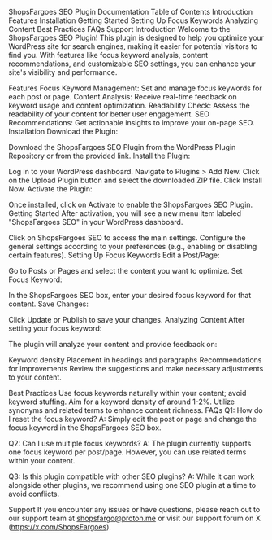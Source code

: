 ShopsFargoes SEO Plugin Documentation
Table of Contents
Introduction
Features
Installation
Getting Started
Setting Up Focus Keywords
Analyzing Content
Best Practices
FAQs
Support
Introduction
Welcome to the ShopsFargoes SEO Plugin! This plugin is designed to help you optimize your WordPress site for search engines, making it easier for potential visitors to find you. With features like focus keyword analysis, content recommendations, and customizable SEO settings, you can enhance your site's visibility and performance.

Features
Focus Keyword Management: Set and manage focus keywords for each post or page.
Content Analysis: Receive real-time feedback on keyword usage and content optimization.
Readability Check: Assess the readability of your content for better user engagement.
SEO Recommendations: Get actionable insights to improve your on-page SEO.
Installation
Download the Plugin:

Download the ShopsFargoes SEO Plugin from the WordPress Plugin Repository or from the provided link.
Install the Plugin:

Log in to your WordPress dashboard.
Navigate to Plugins > Add New.
Click on the Upload Plugin button and select the downloaded ZIP file.
Click Install Now.
Activate the Plugin:

Once installed, click on Activate to enable the ShopsFargoes SEO Plugin.
Getting Started
After activation, you will see a new menu item labeled "ShopsFargoes SEO" in your WordPress dashboard.

Click on ShopsFargoes SEO to access the main settings.
Configure the general settings according to your preferences (e.g., enabling or disabling certain features).
Setting Up Focus Keywords
Edit a Post/Page:

Go to Posts or Pages and select the content you want to optimize.
Set Focus Keyword:

In the ShopsFargoes SEO box, enter your desired focus keyword for that content.
Save Changes:

Click Update or Publish to save your changes.
Analyzing Content
After setting your focus keyword:

The plugin will analyze your content and provide feedback on:

Keyword density
Placement in headings and paragraphs
Recommendations for improvements
Review the suggestions and make necessary adjustments to your content.

Best Practices
Use focus keywords naturally within your content; avoid keyword stuffing.
Aim for a keyword density of around 1-2%.
Utilize synonyms and related terms to enhance content richness.
FAQs
Q1: How do I reset the focus keyword?
A: Simply edit the post or page and change the focus keyword in the ShopsFargoes SEO box.

Q2: Can I use multiple focus keywords?
A: The plugin currently supports one focus keyword per post/page. However, you can use related terms within your content.

Q3: Is this plugin compatible with other SEO plugins?
A: While it can work alongside other plugins, we recommend using one SEO plugin at a time to avoid conflicts.

Support
If you encounter any issues or have questions, please reach out to our support team at shopsfargo@proton.me or visit our support forum on X (https://x.com/ShopsFargoes).
